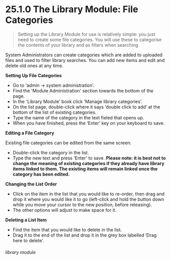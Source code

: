 # 25.1.0 The Library Module: File Categories

> Setting up the Library Module for use is relatively simple: you just need to create some file categories. You will use these to categorise the contents of your library and as filters when searching

System Administrators can create  categories which are added to uploaded files and used to filter library searches. You can add new items and edit and delete old ones at any time.

**Setting Up File Categories**

- Go to ‘admin -> system administration’.
- Find the 'Module Administration' section towards the bottom of the page. 
- In the 'Library Module' boxk click 'Manage library categories’.
- On the list page, double-click where it says ‘double click to add’ at the bottom of the list of existing categories.
- Type the name of the category in the text fieled that opens up.
- When you have finished, press the ‘Enter’ key on your keyboard to save.

**Editing a File Category**

Existing file categories can be edited from the same screen:
- Double-click the category in the list. 
- Type the new text and press ‘Enter’ to save.
**Please note: it is best not to change the meaning of existing categories if they already have library items linked to them. The existing items will remain linked once the category has been edited.**

**Changing the List Order**

- Click on the item in the list that you would like to re-order, then drag and drop it where you would like it to go (left-click and hold the button down while you move your cursor to the new position, before releasing). 
- The other options will adjust to make space for it.

**Deleting a List Item**

- Find the item that you would like to delete in the list. 
- Drag it to the end of the list and drop it in the grey box labelled ‘Drag here to delete’. 


###### library module
